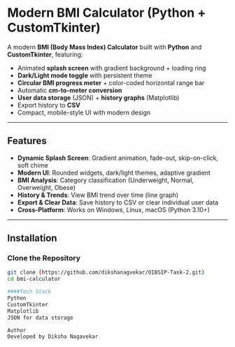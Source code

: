 # Modern BMI Calculator (Python + CustomTkinter)

A modern **BMI (Body Mass Index) Calculator** built with **Python** and **CustomTkinter**, featuring:
- Animated **splash screen** with gradient background + loading ring
- **Dark/Light mode toggle** with persistent theme
- **Circular BMI progress meter** + color-coded horizontal range bar
- Automatic **cm-to-meter conversion**
- **User data storage** (JSON) + **history graphs** (Matplotlib)
- Export history to **CSV**
- Compact, mobile-style UI with modern design

---

## **Features**
- **Dynamic Splash Screen**: Gradient animation, fade-out, skip-on-click, soft chime
- **Modern UI**: Rounded widgets, dark/light themes, adaptive gradient
- **BMI Analysis**: Category classification (Underweight, Normal, Overweight, Obese)
- **History & Trends**: View BMI trend over time (line graph)
- **Export & Clear Data**: Save history to CSV or clear individual user data
- **Cross-Platform**: Works on Windows, Linux, macOS (Python 3.10+)

---

## **Installation**

### Clone the Repository
```bash
git clone (https://github.com/dikshanagvekar/OIBSIP-Task-2.git)
cd bmi-calculator

####Tech Stack
Python
CustomTkinter
Matplotlib
JSON for data storage

Author
Developed by Diksha Nagavekar
